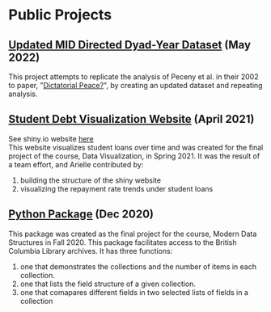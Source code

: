 # Public Projects
## [Updated MID Directed Dyad-Year Dataset](https://github.com/aeherman/sp22author) (May 2022)
This project attempts to replicate the analysis of Peceny et al. in their 2002 to paper, "[Dictatorial Peace?](https://www.jstor.org/stable/3117807#metadata_info_tab_contents)", by creating an updated dataset and repeating analysis.

## [Student Debt Visualization Website](https://github.com/QMSS-G5063-2021/Group_G_HigherEd_Review) (April 2021)
See shiny.io website [here](https://ukipv4-connie-xu.shinyapps.io/Group_G_HigherEd_Review/) <br>
This website visualizes student loans over time and was created for the final project of the course, Data Visualization, in Spring 2021.  It was the result of a team effort, and Arielle contributed by:
1. building the structure of the shiny website
2. visualizing the repayment rate trends under student loans

## [Python Package](https://github.com/QMSS-G5072-2020/Final_Project_Herman_Arielle) (Dec 2020)
This package was created as the final project for the course, Modern Data Structures in Fall 2020.  This package facilitates access to the British Columbia Library archives. It has three functions:
1. one that demonstrates the collections and the number of items in each collection.
2. one that lists the field structure of a given collection.
3. one that comapares different fields in two selected lists of fields in a collection
